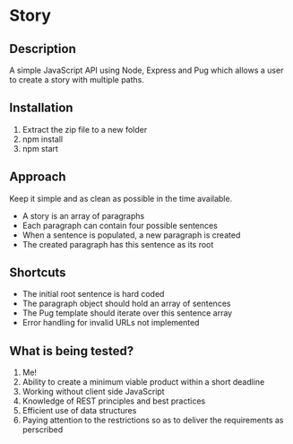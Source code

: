 # Story

## Description
A simple JavaScript API using Node, Express and Pug which allows a 
user to create a story with multiple paths.

## Installation
 <ol>
 <li> Extract the zip file to a new folder </li>
 <li> npm install</li>
 <li> npm start</li>
</ol>

## Approach
Keep it simple and as clean as possible in the time available.
<ul>
<li>A story is an array of paragraphs</li>
<li>Each paragraph can contain four possible sentences</li>
<li>When a sentence is populated, a new paragraph is created </li>
<li>The created paragraph has this sentence as its root</li>
</ul>


## Shortcuts
<ul>
<li>The initial root sentence is hard coded</li>
<li>The paragraph object should hold an array of sentences</li>
<li>The Pug template should iterate over this sentence array</li>
<li>Error handling for invalid URLs not implemented</li>
</ul>


## What is being tested?
<ol>
<li>Me!</li>
<li>Ability to create a minimum viable product within a short deadline</li>
<li>Working without client side JavaScript</li>
<li>Knowledge of REST principles and best practices</li>
<li>Efficient use of data structures</li>
<li>Paying attention to the restrictions so as to deliver the requirements as perscribed</li>
</ol>
